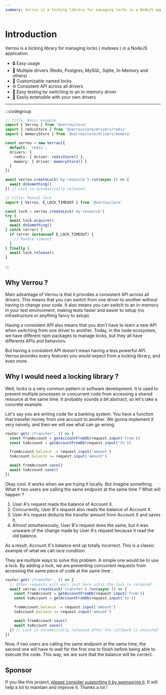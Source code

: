 ```yaml
---
summary: Verrou is a locking library for managing locks in a NodeJS application.
---
```


# Introduction

Verrou is a locking library for managing locks ( mutexes ) in a NodeJS application.

- 🔒 Easy usage
- 🔄 Multiple drivers (Redis, Postgres, MySQL, Sqlite, In-Memory and others)
- 🔑 Customizable named locks
- 🌐 Consistent API across all drivers
- 🧪 Easy testing by switching to an in-memory driver
- 🔨 Easily extensible with your own drivers

---


:::codegroup

```ts
// title: Basic example
import { Verrou } from '@verrou/core'
import { redisStore } from '@verrou/core/drivers/redis'
import { memoryStore } from '@verrou/core/drivers/memory'

const verrou = new Verrou({
  default: 'redis',
  drivers: {
    redis: { driver: redisStore() },
    memory: { driver: memoryStore() }
  }
})

await verrou.createLock('my-resource').run(async () => {
  await doSomething()
}) // Lock is automatically released
```

```ts
// title: Manual lock
import { Verrou, E_LOCK_TIMEOUT } from '@verrou/core'

const lock = verrou.createLock('my-resource')
try {
  await lock.acquire()
  await doSomething()
} catch (error) {
  if (error instanceof E_LOCK_TIMEOUT) {
    // handle timeout
  }
} finally {
  await lock.release()
}
```

:::

## Why Verrou ? 

Main advantage of Verrou is that it provides a consistent API across all drivers. This means that you can switch from one driver to another without having to change your code. It also means you can switch to an in-memory in your test environment, making tests faster and easier to setup (no infrastructure or anything fancy to setup).

Having a consistent API also means that you don't have to learn a new API when switching from one driver to another. Today, in the node ecosystem, we have different npm packages to manage locks, but they all have differents APIs and behaviors.

But having a consistent API doesn't mean having a less powerful API. Verrou provides every features you would expect from a locking library, and even more.

## Why I would need a locking library ?

Well, locks is a very common pattern in software development. It is used to prevent multiple processes or concurrent code from accessing a shared resource at the same time. It probably sounds a bit abstract, so let's take a concrete example.

Let's say you are writing code for a banking system. You have a function that transfer money from one account to another. We gonna implement it very naively, and then we will see what can go wrong.

```ts
router.get('/transfer', () => {
  const fromAccount = getAccountFromDb(request.input('from'))
  const toAccount = getAccountFromDb(request.input('to'))

  fromAccount.balance -= request.input('amount')
  toAccount.balance += request.input('amount')

  await fromAccount.save()
  await toAccount.save()
})
```

Okay cool. It works when we are trying it locally. But imagine something. What if two users are calling the same endpoint at the same time ? What will happen ?

1. User A's request reads the balance of Account X.
2. Concurrently, User B's request also reads the balance of Account X.
3. User A's request deducts the transfer amount from Account X and saves it.
4. Almost simultaneously, User B's request does the same, but it was unaware of the change made by User A's request because it read the old balance.

As a result, Account X's balance end up totally incorrect. This is a classic example of what we call race condition. 

They are multiple ways to solve this problem. A simple one would be to use a lock. By adding a lock, we are preventing concurrent requests from accessing the same piece of code at the same time :

```ts
router.get('/transfer', () => {
  // Other requests will wait just here until the lock is released
  await verrou.createLock('transfer').run(async () => {
    const fromAccount = getAccountFromDb(request.input('from'))
    const toAccount = getAccountFromDb(request.input('to'))

    fromAccount.balance -= request.input('amount')
    toAccount.balance += request.input('amount')

    await fromAccount.save()
    await toAccount.save()
  }) // Lock is automatically released after the callback is executed
})
```

Now, if two users are calling the same endpoint at the same time, the second one will have to wait for the first one to finish before being able to execute the code. This way, we are sure that the balance will be correct.

## Sponsor

If you like this project, [please consider supporting it by sponsoring it](https://github.com/sponsors/Julien-R44/). It will help a lot to maintain and improve it. Thanks a lot !
